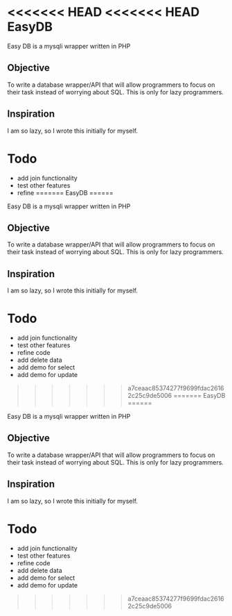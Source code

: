 <<<<<<< HEAD
<<<<<<< HEAD
EasyDB
======

Easy DB is a mysqli wrapper written in PHP

## Objective
To write a database wrapper/API that will allow programmers to focus on their task instead of worrying about SQL. This is only for lazy programmers.

## Inspiration
I am so lazy, so I wrote this initially for myself.

# Todo
- add join functionality
- test other features
- refine
=======
EasyDB
======

Easy DB is a mysqli wrapper written in PHP

## Objective
To write a database wrapper/API that will allow programmers to focus on their task instead of worrying about SQL. This is only for lazy programmers.

## Inspiration
I am so lazy, so I wrote this initially for myself.

# Todo
- add join functionality
- test other features
- refine code
- add delete data
- add demo for select
- add demo for update
>>>>>>> a7ceaac85374277f9699fdac26162c25c9de5006
=======
EasyDB
======

Easy DB is a mysqli wrapper written in PHP

## Objective
To write a database wrapper/API that will allow programmers to focus on their task instead of worrying about SQL. This is only for lazy programmers.

## Inspiration
I am so lazy, so I wrote this initially for myself.

# Todo
- add join functionality
- test other features
- refine code
- add delete data
- add demo for select
- add demo for update
>>>>>>> a7ceaac85374277f9699fdac26162c25c9de5006
